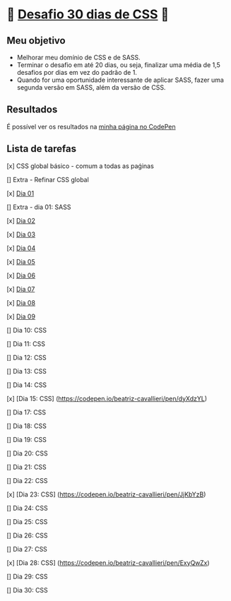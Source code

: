 # :ribbon: [Desafio 30 dias de CSS](https://github.com/MilenaCarecho/30diasDeCSS) :ribbon:

## Meu objetivo

* Melhorar meu domínio de CSS e de SASS.
* Terminar o desafio em até 20 dias, ou seja, finalizar uma média de 1,5 desafios por dias em vez do padrão de 1.
* Quando for uma oportunidade interessante de aplicar SASS, fazer uma segunda versão em SASS, além da versão de CSS.

## Resultados

É possível ver os resultados na [minha página no CodePen](https://codepen.io/beatriz-cavallieri)

## Lista de tarefas

[x] CSS global básico - comum a todas as paǵinas

[] Extra - Refinar CSS global

[x] [Dia 01](https://codepen.io/beatriz-cavallieri/pen/WNxGzaG)

[] Extra - dia 01: SASS

[x] [Dia 02](https://codepen.io/beatriz-cavallieri/pen/JjKRLQe)

[x] [Dia 03](https://codepen.io/beatriz-cavallieri/pen/LYZQQEV)

[x] [Dia 04](https://codepen.io/beatriz-cavallieri/pen/BazYYOP)

[x] [Dia 05](https://codepen.io/beatriz-cavallieri/pen/eYzMpbv)

[x] [Dia 06](https://codepen.io/beatriz-cavallieri/pen/pobLgaW)

[x] [Dia 07](https://codepen.io/beatriz-cavallieri/pen/ZEOxWpV)

[x] [Dia 08](https://codepen.io/beatriz-cavallieri/pen/zYBLMJO)

[x] [Dia 09](https://codepen.io/beatriz-cavallieri/pen/wvWQJoP)

[] Dia 10: CSS

[] Dia 11: CSS

[] Dia 12: CSS

[] Dia 13: CSS

[] Dia 14: CSS

[x] [Dia 15: CSS] (https://codepen.io/beatriz-cavallieri/pen/dyXdzYL)

[] Dia 17: CSS

[] Dia 18: CSS

[] Dia 19: CSS

[] Dia 20: CSS

[] Dia 21: CSS

[] Dia 22: CSS

[x] [Dia 23: CSS] (https://codepen.io/beatriz-cavallieri/pen/JjKbYzB)

[] Dia 24: CSS

[] Dia 25: CSS

[] Dia 26: CSS

[] Dia 27: CSS

[x] [Dia 28: CSS] (https://codepen.io/beatriz-cavallieri/pen/ExyQwZx)

[] Dia 29: CSS

[] Dia 30: CSS
